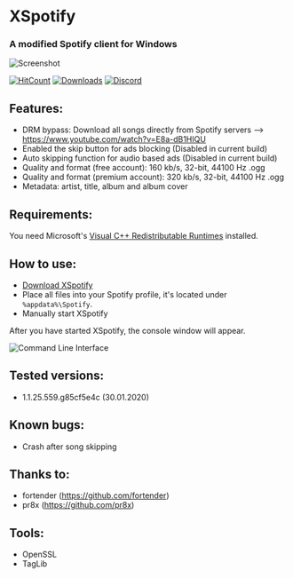 # XSpotify

### A modified Spotify client for Windows
![Screenshot](https://i.imgur.com/iJ0z7vn.png)

[![HitCount](http://hits.dwyl.io/meik97/XSpotify.svg)](https://github.com/meik97/XSpotify)
[![Downloads](https://img.shields.io/github/downloads/meik97/XSpotify/total.svg?color=green)](https://github.com/meik97/XSpotify/releases)
[![Discord](https://discordapp.com/api/guilds/671076782467973130/widget.png)](http://discord.gg/EByRp27)


## Features:

- DRM bypass: Download all songs directly from Spotify servers --> https://www.youtube.com/watch?v=E8a-dB1HIQU
- Enabled the skip button for ads blocking (Disabled in current build)
- Auto skipping function for audio based ads (Disabled in current build)
- Quality and format (free account): 160 kb/s, 32-bit, 44100 Hz .ogg
- Quality and format (premium account): 320 kb/s, 32-bit, 44100 Hz .ogg
- Metadata: artist, title, album and album cover


## Requirements:

You need Microsoft's [Visual C++ Redistributable Runtimes](https://github.com/abbodi1406/vcredist) installed.

## How to use:

- [Download XSpotify](https://github.com/meik97/XSpotify/releases)
- Place all files into your Spotify profile, it's located under `%appdata%\Spotify`.
- Manually start XSpotify

After you have started XSpotify, the console window will appear. 
  
  
![Command Line Interface](https://i.imgur.com/uRwqF2L.png)
  
## Tested versions:

- 1.1.25.559.g85cf5e4c (30.01.2020)

## Known bugs:

- Crash after song skipping

## Thanks to:
- fortender (https://github.com/fortender)
- pr8x (https://github.com/pr8x)

## Tools:
- OpenSSL
- TagLib
